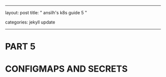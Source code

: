 


---

layout: post
title:  " ansilh's k8s guide 5 "

categories: jekyll update

---


# PART 5


# CONFIGMAPS AND SECRETS








